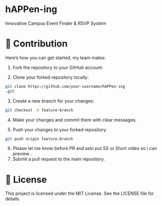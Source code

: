 # hAPPen-ing
Innovative Campus Event Finder &amp; RSVP System
# 🌱 **Contribution**

Here’s how you can get started, my team mates:

1. Fork the repository to your GitHub account.

2. Clone your forked repository locally:
```bash
git clone https://github.com/your-username/hAPPen-ing
.git
```

3. Create a new branch for your changes:
```bash
git checkout -b feature-branch
```

4. Make your changes and commit them with clear messages.

5. Push your changes to your forked repository:
```bash
git push origin feature-branch
```
6. Please let me know before PR and aslo put SS or Short video so i can preview .
7. Submit a pull request to the main repository.

# 📄 **License**
This project is licensed under the MIT License. See the LICENSE file for details.
